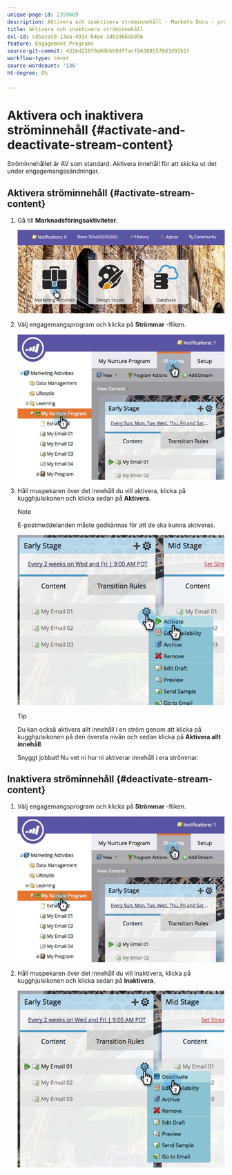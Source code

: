 ```yaml
---
unique-page-id: 2359669
description: Aktivera och inaktivera ströminnehåll - Marketo Docs - produktdokumentation
title: Aktivera och inaktivera ströminnehåll
exl-id: cd5acec0-13aa-491e-b4ee-1db3d66a5056
feature: Engagement Programs
source-git-commit: 431bd258f9a68bbb9df7acf043085578d3d91b1f
workflow-type: tm+mt
source-wordcount: '136'
ht-degree: 0%

---
```


# Aktivera och inaktivera ströminnehåll {#activate-and-deactivate-stream-content}

Ströminnehållet är AV som standard. Aktivera innehåll för att skicka ut det under engagemangssändningar.

## Aktivera ströminnehåll {#activate-stream-content}

1. Gå till **Marknadsföringsaktiviteter**.

   ![](assets/login-marketing-activities.png)

1. Välj engagemangsprogram och klicka på **Strömmar** -fliken.

   ![](assets/cloneasteam.jpg)

1. Håll muspekaren över det innehåll du vill aktivera, klicka på kugghjulsikonen och klicka sedan på **Aktivera**.

   >[!NOTE]
   >
   >E-postmeddelanden måste godkännas för att de ska kunna aktiveras.

   ![](assets/image2014-9-15-16-3a33-3a42.png)

   >[!TIP]
   >
   >Du kan också aktivera allt innehåll i en ström genom att klicka på kugghjulsikonen på den översta nivån och sedan klicka på **Aktivera allt innehåll**.

   Snyggt jobbat! Nu vet ni hur ni aktiverar innehåll i era strömmar.

## Inaktivera ströminnehåll {#deactivate-stream-content}

1. Välj engagemangsprogram och klicka på **Strömmar** -fliken.

   ![](assets/cloneasteam.jpg)

1. Håll muspekaren över det innehåll du vill inaktivera, klicka på kugghjulsikonen och klicka sedan på **Inaktivera**.

   ![](assets/image2014-9-15-16-3a34-3a25.png)
